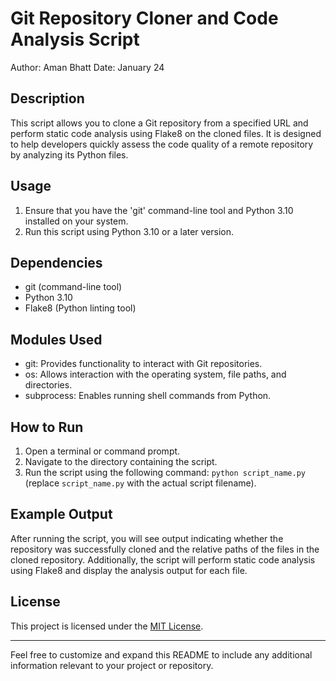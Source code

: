 # Git Repository Cloner and Code Analysis Script

Author: Aman Bhatt
Date: January 24

## Description

This script allows you to clone a Git repository from a specified URL and perform static code analysis using Flake8 on the cloned files. It is designed to help developers quickly assess the code quality of a remote repository by analyzing its Python files.

## Usage

1. Ensure that you have the 'git' command-line tool and Python 3.10 installed on your system.
2. Run this script using Python 3.10 or a later version.

## Dependencies

- git (command-line tool)
- Python 3.10
- Flake8 (Python linting tool)

## Modules Used

- git: Provides functionality to interact with Git repositories.
- os: Allows interaction with the operating system, file paths, and directories.
- subprocess: Enables running shell commands from Python.

## How to Run

1. Open a terminal or command prompt.
2. Navigate to the directory containing the script.
3. Run the script using the following command: `python script_name.py` (replace `script_name.py` with the actual script filename).

## Example Output

After running the script, you will see output indicating whether the repository was successfully cloned and the relative paths of the files in the cloned repository. Additionally, the script will perform static code analysis using Flake8 and display the analysis output for each file.

## License

This project is licensed under the [MIT License](LICENSE).

---

Feel free to customize and expand this README to include any additional information relevant to your project or repository.
